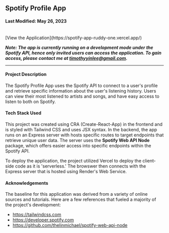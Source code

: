 ## Spotify Profile App

#### Last Modified: May 26, 2023

<br />
[View the Application](https://spotify-app-ruddy-one.vercel.app/)   


***Note: The app is currently running on a development mode under the Spotify API, hence only invited users can access the application. To gain access, please contact me at timothyyinlee@gmail.com.***

---

#### Project Description

The Spotify Profile App uses the Spotify API to connect to a user's profile and retrieve specific information about the user's listening history. Users can view their most listened to artists and songs, and have easy access to listen to both on Spotify.


#### Tech Stack Used

This project was created using CRA (Create-React-App) in the frontend and is styled with Tailwind CSS and uses JSX syntax. In the backend, the app runs on an Express server with hosts specific routes to target endpoints that retrieve unique user data. The server uses the **Spotify Web API Node** package, which offers easier access into specific endpoints within the Spotify API.

To deploy the application, the project utilized Vercel to deploy the client-side code as it is 'serverless.' The browswer then connects with the Express server that is hosted using Render's Web Service.


#### Acknowledgements

The baseline for this application was derived from a variety of online sources and tutorials. Here are a few references that fueled a majority of the project's development:

- https://tailwindcss.com
- https://developer.spotify.com
- https://github.com/thelinmichael/spotify-web-api-node

